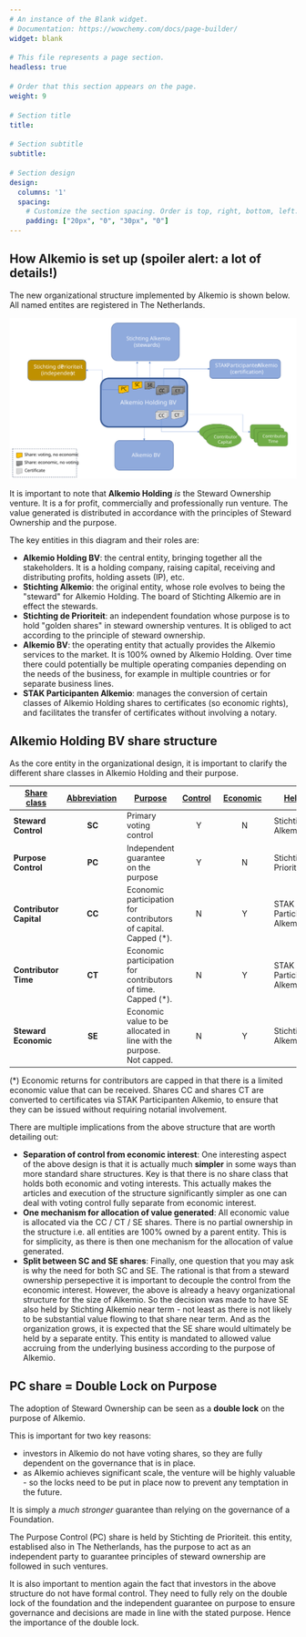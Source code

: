 ```yaml
---
# An instance of the Blank widget.
# Documentation: https://wowchemy.com/docs/page-builder/
widget: blank

# This file represents a page section.
headless: true

# Order that this section appears on the page.
weight: 9

# Section title
title: 

# Section subtitle
subtitle: 

# Section design
design:
  columns: '1'
  spacing:
    # Customize the section spacing. Order is top, right, bottom, left.
    padding: ["20px", "0", "30px", "0"]
---
```



## **How Alkemio is set up (spoiler alert: a lot of details!)**
The new organizational structure implemented by Alkemio is shown below. All named entites are registered in The Netherlands. 

<p align="center">
  <img src="./images/alkemio-group-structure.svg" alt="Alkemio Group Structure" /></a>
</p>

It is important to note that **Alkemio Holding** _is_ the Steward Ownership venture. It is a for profit, commercially and professionally run venture. The value generated is distributed in accordance with the principles of Steward Ownership and the purpose. 

The key entities in this diagram and their roles are: 
* **Alkemio Holding BV**: the central entity, bringing together all the stakeholders. It is a holding company, raising capital, receiving and distributing profits, holding assets (IP), etc. 
* **Stichting Alkemio**: the original entity, whose role evolves to being the "steward" for Alkemio Holding. The board of Stichting Alkemio are in effect the stewards. 
* **Stichting de Prioriteit**: an independent foundation whose purpose is to hold "golden shares" in steward ownership ventures. It is obliged to act according to the principle of steward ownership. 
* **Alkemio BV**: the operating entity that actually provides the Alkemio services to the market. It is 100% owned by Alkemio Holding. Over time there could potentially be multiple operating companies depending on the needs of the business, for example in multiple countries or for separate business lines. 
* **STAK Participanten Alkemio**: manages the conversion of certain classes of Alkemio Holding shares to certificates (so economic rights), and facilitates the transfer of certificates without involving a notary. 

## Alkemio Holding BV share structure
As the core entity in the organizational design, it is important to clarify the different share classes in Alkemio Holding and their purpose. 

| <u>Share class </u>     | <u>Abbreviation</u>&nbsp; | <u>Purpose</u>  | <u>Control</u>&nbsp;&nbsp;  | <u>Economic</u>&nbsp;&nbsp; | <u>Held by</u>  |
| ----------- | :-----------: | ----------- | :----------------: | :-----------: | ----------------------- |  
| **Steward Control**   | **SC** | Primary voting control  | Y | N | Stichting Alkemio |
| **Purpose Control**   | **PC**   | Independent guarantee on the purpose   | Y | N | Stichting de Prioriteit | 
| **Contributor Capital** &nbsp;&nbsp;  | **CC**   | Economic participation for contributors of capital. Capped (*). | N | Y | STAK Participanten Alkemio | 
| **Contributor Time**   | **CT**   | Economic participation for contributors of time. Capped (*).    | N | Y | STAK Participanten Alkemio | 
| **Steward Economic**   | **SE**   | Economic value to be allocated in line with the purpose. Not capped.   | N | Y | Stichting Alkemio | 

(*) Economic returns for contributors are capped in that there is a limited economic value that can be received. Shares CC and shares CT are converted to certificates via STAK Participanten Alkemio, to ensure that they can be issued without requiring notarial involvement.  

There are multiple implications from the above structure that are worth detailing out:
* **Separation of control from economic interest**: One interesting aspect of the above design is that it is actually much **simpler** in some ways than more standard share structures. Key is that there is no share class that holds both economic and voting interests. This actually makes the articles and execution of the structure significantly simpler as one can deal with voting control fully separate from economic interest. 
* **One mechanism for allocation of value generated**: All economic value is allocated via the CC / CT / SE shares. There is no partial ownership in the structure i.e. all entities are 100% owned by a parent entity. This is for simplicity, as there is then one mechanism for the allocation of value generated. 
* **Split between SC and SE shares**: Finally, one question that you may ask is why the need for both SC and SE. The rational is that from a steward ownership persepective it is important to decouple the control from the economic interest. However, the above is already a heavy organizational structure for the size of Alkemio. So the decision was made to have SE also held by Stichting Alkemio near term - not least as there is not likely to be substantial value flowing to that share near term. And as the organization grows, it is expected that the SE share would ultimately be held by a separate entity. This entity is mandated to allowed value accruing from the underlying business according to the purpose of Alkemio. 

## PC share = Double Lock on Purpose
The adoption of Steward Ownership can be seen as a **double lock** on the purpose of Alkemio. 

This is important for two key reasons:
* investors in Alkemio do not have voting shares, so they are fully dependent on the governance that is in place. 
* as Alkemio achieves significant scale, the venture will be highly valuable - so the locks need to be put in place now to prevent any temptation in the future.

It is simply a _much stronger_ guarantee than relying on the governance of a Foundation. 

The Purpose Control (PC) share is held by Stichting de Prioriteit. this entity, establised also in The Netherlands, has the purpose to act as an independent party to guarantee principles of steward ownership are followed in such ventures.

It is also important to mention again the fact that investors in the above structure do not have formal control. They need to fully rely on the double lock of the foundation and the independent guarantee on purpose to ensure governance and decisions are made in line with the stated purpose. Hence the importance of the double lock. 
